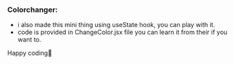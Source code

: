 ### Colorchanger:
* i also made this mini thing using useState hook, you can play with it.
* code is provided in ChangeColor.jsx file you can learn it from their if you want to.

Happy coding🥰
